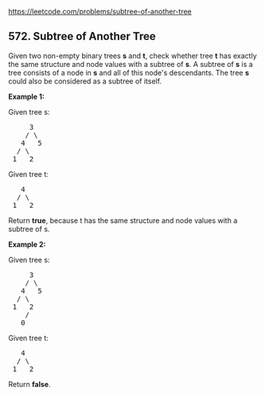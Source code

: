 https://leetcode.com/problems/subtree-of-another-tree

## 572. Subtree of Another Tree

<div><p>
Given two non-empty binary trees <b>s</b> and <b>t</b>, check whether tree <b>t</b> has exactly the same structure and node values with a subtree of <b>s</b>. A subtree of <b>s</b> is a tree consists of a node in <b>s</b> and all of this node's descendants. The tree <b>s</b> could also be considered as a subtree of itself.
</p>
<p><b>Example 1:</b><br/>

Given tree s:
</p><pre>     3
    / \
   4   5
  / \
 1   2
</pre>
Given tree t:
<pre>   4 
  / \
 1   2
</pre>
Return <b>true</b>, because t has the same structure and node values with a subtree of s.
<p></p>
<p><b>Example 2:</b><br/>

Given tree s:
</p><pre>     3
    / \
   4   5
  / \
 1   2
    /
   0
</pre>
Given tree t:
<pre>   4
  / \
 1   2
</pre>
Return <b>false</b>.
<p></p></div>
